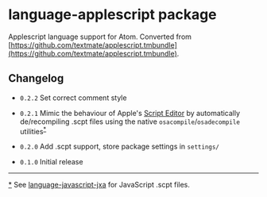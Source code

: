 # language-applescript package

Applescript language support for Atom. Converted from [https://github.com/textmate/applescript.tmbundle](https://github.com/textmate/applescript.tmbundle).

## Changelog

* `0.2.2` Set correct comment style

* `0.2.1` Mimic the behaviour of Apple's [Script Editor](http://help.apple.com/applescript/mac/10.9/#apscrpt1067) by automatically de/recompiling .scpt files using the native `osacompile`/`osadecompile` utilities<sup id="R1">[*](#F1)</sup>

* `0.2.0` Add .scpt support, store package settings in `settings/`

* `0.1.0` Initial release

---

<a id="F1">[*](#R1)</a> See [language-javascript-jxa](https://atom.io/packages/language-javascript-jxa) for JavaScript .scpt files.
